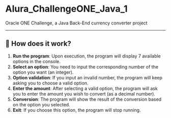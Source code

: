 # Alura_ChallengeONE_Java_1
Oracle ONE Challenge, a Java Back-End currency converter project

---

## 📘 How does it work?

1. **Run the program**: Upon execution, the program will display 7 available options in the console.
2. **Select an option**: You need to input the corresponding number of the option you want (an integer).
3. **Option validation**: If you input an invalid number, the program will keep asking you to choose a valid option.
4. **Enter the amount**: After selecting a valid option, the program will ask you to enter the amount you wish to convert (as a decimal number).
5. **Conversion**: The program will show the result of the conversion based on the option you selected.
6. **Exit**: If you choose this option, the program will stop running.
